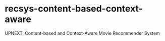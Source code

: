 # recsys-content-based-context-aware
UPNEXT: Content-based and Context-Aware Movie Recommender System
